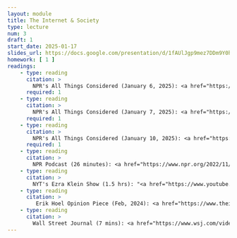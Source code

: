 ```yaml
---
layout: module
title: The Internet & Society
type: lecture
num: 3
draft: 1
start_date: 2025-01-17
slides_url: https://docs.google.com/presentation/d/1fAUlJgp9mez7DDm9Y0hEMGgsfYF0CNKZ/edit?usp=sharing&ouid=113376576186080604800&rtpof=true&sd=true
homework: [ 1 ]
readings: 
    - type: reading
      citation: >
        NPR's All Things Considered (January 6, 2025): <a href="https://www.npr.org/2025/01/06/nx-s1-5247750/what-may-be-next-after-a-federal-court-struck-down-the-fccs-net-neutrality-rules" target="_blank">What may be next after a federal court struck down the FCC's net neutrality rules</a>
      required: 1
    - type: reading
      citation: >
        NPR's All Things Considered (January 7, 2025): <a href="https://www.npr.org/2025/01/07/nx-s1-5251151/meta-fact-checking-mark-zuckerberg-trump" target="_blank">Meta says it will end fact checking as Silicon Valley prepares for Trump</a>
      required: 1
    - type: reading
      citation: >
        NPR's All Things Considered (January 10, 2025): <a href="https://www.npr.org/2025/01/10/nx-s1-5250165/tiktok-will-ask-the-supreme-court-to-strike-down-a-law-that-could-ban-the-app-in-days" target="_blank">TikTok will ask the Supreme Court to strike down a law that could ban the app in days</a>
      required: 1
    - type: reading
      citation: >
        NPR Podcast (26 minutes): <a href="https://www.npr.org/2022/11/18/1137657496/third-party-cookie-data-tracking-internet-user-privacy" target="_blank">The history and future of the cookie</a>
    - type: reading
      citation: > 
        NYT's Ezra Klein Show (1.5 hrs): "<a href="https://www.youtube.com/watch?v=8o9TQD5W1es" target="_blank">Will A.I. Break the Internet? Or Save It?</a>". Ezra Klein and Nilay Patel.
    - type: reading
      citation: >
         Erik Hoel Opinion Piece (Feb, 2024): <a href="https://www.theintrinsicperspective.com/p/here-lies-the-internet-murdered-by" target="_blank">Here lies the internet, murdered by generative AI</a>
    - type: reading
      citation: >
        Wall Street Journal (7 mins): <a href="https://www.wsj.com/video/how-advertisers-use-internet-cookies-to-track-you/92E525EB-9E4A-4399-817D-8C4E6EF68F93.html" target="_blank">Third-party cookies, explained</a>
---
```

